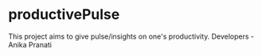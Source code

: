 # productivePulse
This project aims to give pulse/insights on one's productivity. Developers - Anika Pranati
